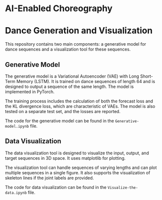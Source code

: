 # AI-Enabled Choreography

# Dance Generation and Visualization

This repository contains two main components: a generative model for dance sequences and a visualization tool for these sequences.

## Generative Model

The generative model is a Variational Autoencoder (VAE) with Long Short-Term Memory (LSTM). It is trained on dance sequences of length 64 and is designed to output a sequence of the same length. The model is implemented in PyTorch.

The training process includes the calculation of both the forecast loss and the KL divergence loss, which are characteristic of VAEs. The model is also tested on a separate test set, and the losses are reported.

The code for the generative model can be found in the `Generative-model.ipynb` file.

## Data Visualization

The data visualization tool is designed to visualize the input, output, and target sequences in 3D space. It uses matplotlib for plotting.

The visualization tool can handle sequences of varying lengths and can plot multiple sequences in a single figure. It also supports the visualization of skeleton lines if the joint labels are provided.

The code for data visualization can be found in the `Visualize-the-data.ipynb` file.
